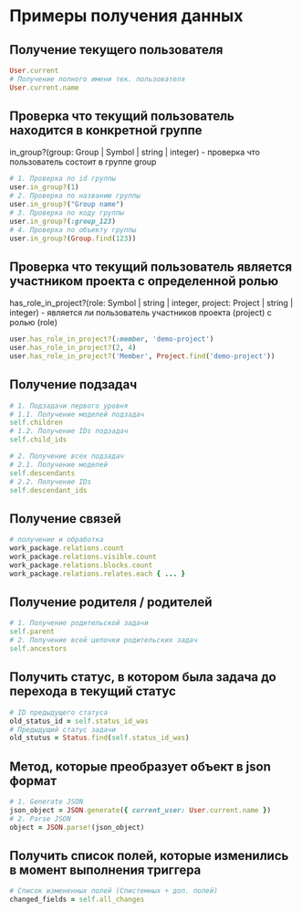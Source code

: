 # Примеры получения данных

## Получение текущего пользователя

```ruby
User.current
# Получение полного имени тек. пользователя
User.current.name
```

## Проверка что текущий пользователь находится в конкретной группе

in\_group?(group: Group | Symbol | string | integer) - проверка что пользователь состоит в группе group

```ruby
# 1. Проверка по id группы
user.in_group?(1)
# 2. Проверка по названию группы
user.in_group?("Group name")
# 3. Проверка по коду группы
user.in_group?(:group_123)
# 4. Проверка по объекту группы
user.in_group?(Group.find(123))
```

## Проверка что текущий пользователь является участником проекта с определенной ролью

has\_role\_in\_project?(role: Symbol | string | integer, project: Project | string | integer) - является ли пользователь участников проекта (project) с ролью (role)

```ruby
user.has_role_in_project?(:member, 'demo-project')
user.has_role_in_project?(2, 4)
user.has_role_in_project?('Member', Project.find('demo-project'))
```

## Получение подзадач

```ruby
# 1. Подзадачи первого уровня
# 1.1. Получение моделей подзадач
self.children
# 1.2. Получение IDs подзадач
self.child_ids

# 2. Получение всех подзадач 
# 2.1. Получение моделей
self.descendants
# 2.2. Получение IDs
self.descendant_ids


```

## Получение связей

```ruby
# получение и обработка
work_package.relations.count
work_package.relations.visible.count
work_package.relations.blocks.count
work_package.relations.relates.each { ... }
```

## Получение родителя / родителей

```ruby
# 1. Получение родительской задачи
self.parent
# 2. Получение всей цепочки родительских задач
self.ancestors
```

## Получить статус, в котором была задача до перехода в текущий статус

```ruby
# ID предыдущего статуса
old_status_id = self.status_id_was
# Предыдущий статус задачи
old_stutus = Status.find(self.status_id_was)
```

## Метод, которые преобразует объект в json формат

```ruby
# 1. Generate JSON 
json_object = JSON.generate({ current_user: User.current.name })
# 2. Parse JSON 
object = JSON.parse!(json_object)

```

## Получить список полей, которые изменились в момент выполнения триггера

```ruby
# Список измененных полей (Спистемных + доп. полей)
changed_fields = self.all_changes

```
